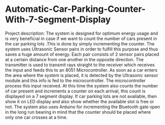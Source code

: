 # Automatic-Car-Parking-Counter-With-7-Segment-Display
Project description: The system is designed for optimum energy usage and is very beneficial in case if we want to count the number of cars present in the car parking lots .This is done by simply incrementing the counter. The system uses Ultrasonic Sensor pairs in order to fulfill this purpose and thus saves a huge amount of energy. Each pair consists of 2 sensor pairs placed at a certain distance from one another in the opposite direction. The transmitter is used to transmit rays straight to the receiver which receives the input and feeds this to an 8051 Microcontroller. As soon as a car enters the area where the system is placed, it is detected by the Ultrasonic sensor module and this info is fed to the microcontroller. The microcontroller process this input received. At this time the system also counts the number of car present and increments a counter on each arrival, this count is displayed on a 7 segment display. If car parking lots are not available, then show it on LED display and also show whether the available slot is free or not. The system also uses Arduino for incrementing the Bluetooth gate open in the long run bearing in mind that the counter should be placed where only one car crosses at a time.
